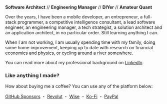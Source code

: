 **Software Architect** // **Engineering Manager** // **DIYer** // **Amateur Quant**

Over the years, I have been a mobile developer, an entrepreneur, a full-stack programmer, a competitive intelligence consultant, a lead software engineer, an engineering manager, a tech strategist, a solution architect and an application architect, in no particular order. Still learning anything I can.

When I am not working, I am usually spending time with my family, doing some home improvement, keeping up to date with research on financial economics and physics, or cycling around a river somewhere.

You can read more about my professional background on [LinkedIn](https://www.linkedin.com/in/jcayzac).

### Like anything I made?

How about buying me a coffee? You can use any of the platform below:

[GitHub Sponsors](https://github.com/sponsors/jcayzac) ・ [Revolut](https://revolut.me/julienswap) ・ [Wise](https://wise.com/pay/me/julienc375) ・ [Ko-Fi](https://ko-fi.com/jcayzac) ・ [PayPal](https://paypal.me/jcayzac)
